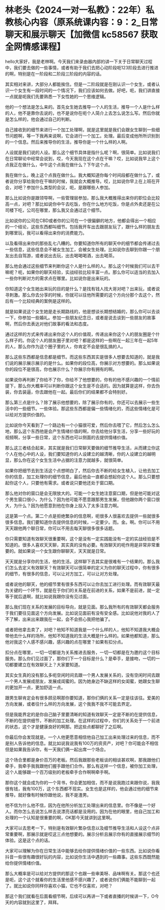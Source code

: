 # 林老头《2024一对一私教》：22年）私教核心内容（原系统课内容：9：2_日常聊天和展示聊天【加微信 kc58567 获取全网情感课程】

hello大家好，我是老林啊。今天我们来录由器内部的讲一下关于日常聊天过程中，我们要去做的一些事情，或者有助于我们去把心动阶段呃123阶段去进行推进的啊，特别是在一阶段和二阶段三阶段的内容的话。

其实相对来讲，大部分人都能挨住。但是一二阶段就是在刚认识一个女生，或者认识一个女生有一段时间的一个情况下，我们应该如何去做。好吧，呃，我们讲直接一点就是呃我们先要熟悉一下女性她的一个思维逻辑。

他的一个想法是怎么来的。首先女生她去推导一个人的生活，推导一个人是什么样的人，他不是靠你去说的，也不是说你在呃个人简介上去怎么说怎么写。然后你就是怎么样的，他会通过自己的判断。

自己接收到的细节来进行一个加工处理啊，就是这里就是我们会跟女生聊到一些细节问题啊，等一下我再来说啊，它会进行一个加工。处理。最后变成他所所识别到的一个信息。然后来推导你的生活，推导你是一个什么样的人啊。

人设就是我们说的人设。那么这个细节具体是指什么呢？啊，很简单。比如说我们在日常聊论中经常会说到，哎，今天我现在这个点在干嘛？哎，比如说我早上这个点我正在做什么，中午这个点我在做什么？下午这个点。

我在做什么，晚上这个点我在做什么。我大概知道你每个时间段都在做什么了，或者说你分享给我你在干嘛的时候，我就会大概推导。哎，比如说你早上在上班在开会，对吧？参加什么类型的会议，呃，是跟哪些人参加。

那么比如说你是跟领导啊，一些管理层参加，那么我大概推得出来你的职位会比较高一点，对吧？那比如说你中午去吃饭，你在什么地方吃饭，你是点外卖还是在公司楼下吃，公司在哪里，那么我又会通过这个细节。

比如说你的公司在CBD或者你的公司在一个很偏僻的地方，他都会得出一个相应的一个结论，这些东西都叫细节。包括我开车出去跟朋友玩了，跟什么样的朋友去到哪里玩，我可以看得出来你的消费能力。

以及看得出来你的那些乱七八糟的。你要知道你所有的聊天中的细节都会传递过去一些信息，这些信息会不被女生加工，会被女生处理。比如说你去聊到你跟一个朋友出去自驾游，或者说出去玩，出去喝喝喝酒，出去喝茶。

那么他会通过这些细节来判断你这个人是什么样的人。那么这个时候我们可以去干嘛呢？呃，如果你的聊天经验，实战经验比较丰富一点。那么你可以适当的去加入一些你判断对方的需求点在哪里。比如说你是出来玩的。

你知道这个女生她出来玩的目的是什么？是找有钱人找大哥对吧？出来玩，或者说寻刺激。那么你去分享的时候，你就可以往他所需要的这个方向分那个去这个，然后有一个比较经典的案例是这样的。

就是如果说这个女生她是走长期路线的，他是想谈长期想结婚的，那么你可以去谈一下，你参加一些婚礼。参加一些朋友纪念日，或者是说去谈到一些朋友的故事啊，然后你去表达对他们故事的看法和态度。

通过这样的方式来传递出来你这个人的价值观，传递出来你这个人的朋友圈是个什么样子的。你这个人的朋友圈子里对吧？都是这样的一些啊在一起三年在一起5年的人，那么你作为这个圈子里的人，你肯定不会是很乱搞的人。

那么这些东西都是信息都是细节。而这些东西其实是很多人想要去知道的，就是我们说的展示展示展示的是什么。如果你的段位高，你展示对方想要的。那么如果说你的段位不是很高，你也展示什么？你展示你有拥有的啊。

如果说你再判断了你给不了你，你给不了他想要的，你有的他不感兴趣的一个情前提下，那么你大概率可以判断你跟这个女生是不合适的。因为就算是这样，你去伪装，你去装逼，你去跟他在一起。最后你们的结果都不会特别好。

那么第三点是什么？除了展示他想要的，除了展示你有的，你还可以去展示一些生活中的一些细节。一些体验。那这些东西都是偏一些情绪化的，而这些情绪化是可以给对方提供价值的。

比如说你今天看到了一个路边有一个小猫很可爱，然后你去喂了它，然后怎么怎么地，那么这个东西他是会产生情绪价值的啊，你去给他分享生活，分享一些好玩的视频啊，分享一些日常，这个东西也可以侧面的去提供情绪价值。

那么这三者结合起来，其实就是我们日常聊天要做的细节推导生活，从而建立你这个人在他心中的人设，我们要知道你的人设建立的越清晰，你的人设建立的越明显，那么你在这个女生生活中占据的注意力就越多，就很简单。

如果你把细节去到生活这个点想明白了，然后你去不断的给女生植入，让他去加工你的信息，加工处理你的细节信息，最后他会一直都会想起你这个人。那么只要想起你这个人，只要他有需求。或者说只要他还处于窗口期。

那么他对你的窗口是会无限放大的。可能一个女生她注意窗口期，但是他可能对这个男生窗口很小，为什么？因为他可能不愿意跟那男生发展，但他跟你两个窗口很大，为什么？因为他愿意到他在你身上投入了太多注意力啊。

这是第一个点。第二个点是拒绝繁杂的信息啊，呃很多人很喜欢去提供一些就很多很多信息。我们要知道你去提供信息的时候，一定要少。而。金。啊。你可以不用天天跟他两个聊日常，你可以不用去每天聊很多很多话题。

你只需要知道有效聊天很重要啊，这个是没有一定实践能没有一定的实战经验是不知道的。很多人喜欢天天聊，其实真的没有必要。有效聊天的呃作用是非常非常重要的。就如果说一个女生跟你聊聊天，天天就是日常。

天天就是分享你的生活，他的生活。这样聊下去其实是很难有一个结果的。那么我们怎么去定义有效聊天？有效聊天可以很简单的定义为你的聊天过程中，你有很多的细节，有很多的信息，可以让对方加工，可以让对方处理。

或者说他的聊天，他的细节里有很多东西可以让你去加工进行处理。而有效聊天最为关键的一个环节，就是在于你们的关系是在前进的关系，如果不是前进，就一定等于就后退啊，就比如说我跟你没有见过面。

那么我们现在关系的发展的目标导向，就是见面。那么我所有的有效聊天都会服务于我们要往见面这个方向发展。比如说见面前有没有安全感。比如说他对我的人了不了解，出来出来跟我在一起，会不会担心我把他骗了。

或者把他拿去卖了，对吧？他知不知道我是一个什么样的人，他知不知道我大概会带他去什么样的场所，他知不知道我的生活大概是什么样的。如果他都知道，那么他对我这个人感不感兴趣，感兴趣的点在哪里？如果有扣分点。

扣分点在哪里，一切一切都是为关系推进去服务，一切一切都是在为邀约这个目标服务。那么你们见过面了，那你们下一个目标是什么？是牵手，是接吻，一切的一切都要建立在有效聊天上？大家要知道。

其实女生真的没有那么多呃空闲时间去跟一个男人发展关系的，没有空闲时间去跟一个男人发展成朋友，发展成闺蜜的。因为她身边不缺这样的女闺蜜，她跟女生聊的更加开一点，更加舒适一点。

跟男生聊肯定会有很多顾忌啊那你要知道，那你们俩的关系一定是往该往。爱美的方向发展，或者往什么样的方向发展，这个我我不我不可能去界定。

但是我能界定的是你自己脑子里要清晰的知道有效聊天一定是不断的在提供信息，不断的在提供细节，不断的加工处理。在这样的过程中，你们的关系处于一个前进的状态，这个才是健康良好的啊那。把这些点都聊好了之后啊。

你最后你会发现就是。一个人他更愿意相信他自己加工出来处理过来的信息，而不是别人告诉他的信息。就比如说我说我有100万的资资产，对吧？你可能会不相信但是如果我告诉你，有一天我们俩一起出席一个场合。

这个场合里都是身价百万的老板。然后我跟那些老板谈的相谈甚欢啊，那我跟他们牵手，我牵手我我跟他们握手跟他们合作。那么有这样一个信息，被你加工处理，这个人能够跟一个百万级别的老板牵手合作啊啊牵手啊。

那你这个就会成为你的一个背书，你会更加相信，而不是说我跑过来跟你说，我我很有钱，我有100万，这个东西都不现实。女生也是这样的，他会通过他的细节来推导。就好像有时候你跟他说，我不是渣男。

他不信为什么他不信，因为在他所分析加工处理出来的信息里。你不像是一个好人。而你怎么去说怎么样去说漂亮话都是没用的。因为在他的眼里，他自己加工和处理的一个认知是很重要的啊，OK那今天就讲到这里啊。

大家可以去思考一下，特别是有效聊片繁杂信息以及细节推导生活和人设这个点非常重要啊，那展示就是哎这三点他想要的。展示分析且展示你有的直接展示细节的体验。这是这个点的话。

大家可以理解为你在日常生活中能够去给你提供情绪价值的一些东西。比如说你看抖音一些很有趣很好玩的内容，比如说你生活中遇到的一些趣事。这些东西既然能给你提供情绪价值。

那么大概率是可以给对方提供的那这个也跟一些审美呀、品味啊有关。那这个也还是呃，这个这个就看你的生活里他感不感兴趣了，或者说你们俩能不能聊到一起了。就比如说你同样你喜欢小猫，它也不仅喜欢，对吧？

那这个我们就看在后面看细节啊，后续可以再讲一下或者直播的时候讲一下，O今天的内容就到这里了，拜拜。